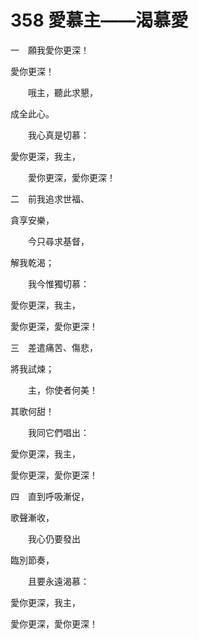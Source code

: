 # 358 愛慕主——渴慕愛

一　願我愛你更深！

愛你更深！

　　哦主，聽此求懇，

成全此心。

　　我心真是切慕：

愛你更深，我主，

　　愛你更深，愛你更深！

二　前我追求世福、

貪享安樂，

　　今只尋求基督，

解我乾渴；

　　我今惟獨切慕：

愛你更深，我主，

愛你更深，愛你更深！

三　差遣痛苦、傷悲，

將我試煉；

　　主，你使者何美！

其歌何甜！

　　我同它們唱出：

愛你更深，我主，

愛你更深，愛你更深！

四　直到呼吸漸促，

歌聲漸收，

　　我心仍要發出

臨別節奏，

　　且要永遠渴慕：

愛你更深，我主，

愛你更深，愛你更深！

